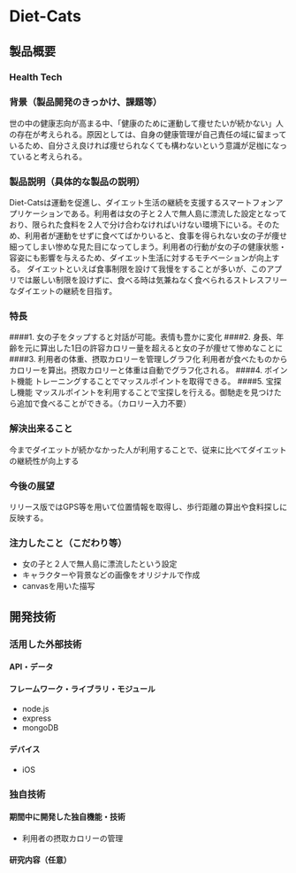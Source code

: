 # Diet-Cats
## 製品概要
### Health Tech

### 背景（製品開発のきっかけ、課題等）
世の中の健康志向が高まる中、「健康のために運動して痩せたいが続かない」人の存在が考えられる。原因としては、自身の健康管理が自己責任の域に留まっているため、自分さえ良ければ痩せられなくても構わないという意識が足枷になっていると考えられる。

### 製品説明（具体的な製品の説明）
Diet-Catsは運動を促進し、ダイエット生活の継続を支援するスマートフォンアプリケーションである。利用者は女の子と２人で無人島に漂流した設定となっており、限られた食料を２人で分け合わなければいけない環境下にいる。そのため、利用者が運動をせずに食べてばかりいると、食事を得られない女の子が痩せ細ってしまい惨めな見た目になってしまう。利用者の行動が女の子の健康状態・容姿にも影響を与えるため、ダイエット生活に対するモチベーションが向上する。
ダイエットといえば食事制限を設けて我慢をすることが多いが、このアプリでは厳しい制限を設けずに、食べる時は気兼ねなく食べられるストレスフリーなダイエットの継続を目指す。

### 特長
####1. 女の子をタップすると対話が可能。表情も豊かに変化
####2. 身長、年齢を元に算出した1日の許容カロリー量を超えると女の子が痩せて惨めなことに
####3. 利用者の体重、摂取カロリーを管理しグラフ化
利用者が食べたものからカロリーを算出。摂取カロリーと体重は自動でグラフ化される。
####4. ポイント機能
トレーニングすることでマッスルポイントを取得できる。
####5. 宝探し機能
マッスルポイントを利用することで宝探しを行える。御馳走を見つけたら追加で食べることができる。（カロリー入力不要）


### 解決出来ること
今までダイエットが続かなかった人が利用することで、従来に比べてダイエットの継続性が向上する
### 今後の展望
リリース版ではGPS等を用いて位置情報を取得し、歩行距離の算出や食料探しに反映する。
### 注力したこと（こだわり等）
* 女の子と２人で無人島に漂流したという設定
* キャラクターや背景などの画像をオリジナルで作成
* canvasを用いた描写

## 開発技術
### 活用した外部技術
#### API・データ

#### フレームワーク・ライブラリ・モジュール
* node.js
* express
* mongoDB

#### デバイス
* iOS

### 独自技術
#### 期間中に開発した独自機能・技術
* 利用者の摂取カロリーの管理

#### 研究内容（任意）
